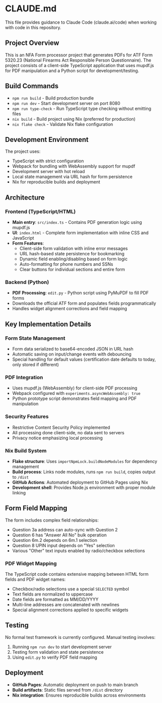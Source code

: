 # CLAUDE.md

This file provides guidance to Claude Code (claude.ai/code) when working with code in this repository.

## Project Overview

This is an NFA Form processor project that generates PDFs for ATF Form 5320.23 (National Firearms Act Responsible Person Questionnaire). The project consists of a client-side TypeScript application that uses mupdf.js for PDF manipulation and a Python script for development/testing.

## Build Commands

- `npm run build` - Build production bundle
- `npm run dev` - Start development server on port 8080
- `npm run type-check` - Run TypeScript type checking without emitting files
- `nix build` - Build project using Nix (preferred for production)
- `nix flake check` - Validate Nix flake configuration

## Development Environment

The project uses:
- TypeScript with strict configuration
- Webpack for bundling with WebAssembly support for mupdf
- Development server with hot reload
- Local state management via URL hash for form persistence
- Nix for reproducible builds and deployment

## Architecture

### Frontend (TypeScript/HTML)
- **Main entry**: `src/index.ts` - Contains PDF generation logic using mupdf.js
- **UI**: `index.html` - Complete form implementation with inline CSS and JavaScript
- **Form Features**:
  - Client-side form validation with inline error messages
  - URL hash-based state persistence for bookmarking
  - Dynamic field enabling/disabling based on form logic
  - Auto-formatting for phone numbers and SSNs
  - Clear buttons for individual sections and entire form

### Backend (Python)
- **PDF Processing**: `edit.py` - Python script using PyMuPDF to fill PDF forms
- Downloads the official ATF form and populates fields programmatically
- Handles widget alignment corrections and field mapping

## Key Implementation Details

### Form State Management
- Form data serialized to base64-encoded JSON in URL hash
- Automatic saving on input/change events with debouncing
- Special handling for default values (certification date defaults to today, only stored if different)

### PDF Integration
- Uses mupdf.js (WebAssembly) for client-side PDF processing
- Webpack configured with `experiments.asyncWebAssembly: true`
- Python prototype script demonstrates field mapping and PDF manipulation

### Security Features
- Restrictive Content Security Policy implemented
- All processing done client-side, no data sent to servers
- Privacy notice emphasizing local processing

### Nix Build System
- **Flake structure**: Uses `importNpmLock.buildNodeModules` for dependency management
- **Build process**: Links node modules, runs `npm run build`, copies output to `/dist`
- **GitHub Actions**: Automated deployment to GitHub Pages using Nix
- **Development shell**: Provides Node.js environment with proper module linking

## Form Field Mapping

The form includes complex field relationships:
- Question 3a address can auto-sync with Question 2
- Question 6 has "Answer All No" bulk operation
- Question 6m.2 depends on 6m.1 selection
- Question 8 UPIN input depends on "Yes" selection
- Various "Other" text inputs enabled by radio/checkbox selections

### PDF Widget Mapping
The TypeScript code contains extensive mapping between HTML form fields and PDF widget names:
- Checkbox/radio selections use a special `SELECTED` symbol
- Text fields are normalized to uppercase
- Date fields are formatted as MM/DD/YYYY
- Multi-line addresses are concatenated with newlines
- Special alignment corrections applied to specific widgets

## Testing

No formal test framework is currently configured. Manual testing involves:
1. Running `npm run dev` to start development server
2. Testing form validation and state persistence
3. Using `edit.py` to verify PDF field mapping

## Deployment

- **GitHub Pages**: Automatic deployment on push to main branch
- **Build artifacts**: Static files served from `/dist` directory
- **Nix integration**: Ensures reproducible builds across environments